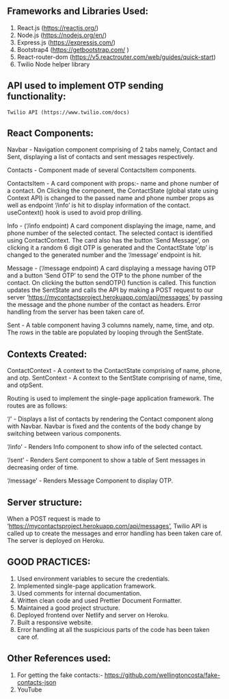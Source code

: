 ## Frameworks and Libraries Used: 

1. React.js         (https://reactjs.org/)
2. Node.js          (https://nodejs.org/en/)
3. Express.js      (https://expressjs.com/)
4. Bootstrap4      (https://getbootstrap.com/ )
5. React-router-dom (https://v5.reactrouter.com/web/guides/quick-start)
6. Twilio Node helper library

## API used to implement OTP sending functionality:
    Twilio API (https://www.twilio.com/docs)


## React Components:

 Navbar - Navigation component comprising of 2 tabs namely, Contact and Sent, displaying a list of contacts and sent messages respectively.

 Contacts - Component made of several ContactsItem components.

 ContactsItem - A card component with props:- name and phone number of a contact. On Clicking the component, the ContactState (global state using Context API) is changed to the passed name and phone number props as well as endpoint ‘/info’ is hit to display information of the contact. useContext() hook is used to avoid prop drilling.

 Info - (‘/info endpoint) A card component displaying the image, name, and phone number of the selected contact. The selected contact is identified using ContactContext.  The card also has the button ‘Send Message’, on clicking it a random 6 digit OTP is generated and the ContactState ‘otp’ is changed to the generated number and the ‘/message’ endpoint is hit.

Message - (‘/message endpoint) A card displaying a message having OTP and a button ‘Send OTP’ to send the OTP to the phone number of the contact. On clicking the button sendOTP() function is called. This function updates the SentState and calls the API by making a POST  request to our server ‘https://mycontactsproject.herokuapp.com/api/messages’ by passing the message and the phone number of the contact as headers. Error handling from the server has been taken care of.

Sent - A table component having 3 columns namely, name, time, and otp. The rows in the table are populated by looping through the SentState.



## Contexts Created:
   
ContactContext - A context to the ContactState comprising of name, phone, and otp.
SentContext - A context to the SentState comprising of name, time, and otpSent.

Routing is used to implement the single-page application framework. The routes are as follows:

‘/’ - Displays a list of contacts by rendering the Contact component along with Navbar. Navbar is fixed and the contents of the body change by switching between various components.

‘/info’ - Renders Info component to show info of the selected contact.

‘/sent’ - Renders Sent component to show a table of Sent messages in decreasing order of time.

‘/message’ - Renders Message Component to display OTP.

## Server structure:

When a POST request is made to ‘https://mycontactsproject.herokuapp.com/api/messages’, Twilio API is called up to create the messages and error handling has been taken care of.
The server is deployed on Heroku.


## GOOD PRACTICES: 
1. Used environment variables to secure the credentials.
2. Implemented single-page application framework.
3. Used comments for internal documentation.
4. Written clean code and used Prettier Document Formatter.
5. Maintained a good project structure.
6. Deployed frontend over Netlify and server on Heroku.
7. Built a responsive website.
8. Error handling at all the suspicious parts of the code has been taken care of.


## Other References used:
1. For getting the fake contacts:- https://github.com/wellingtoncosta/fake-contacts-json
2. YouTube

